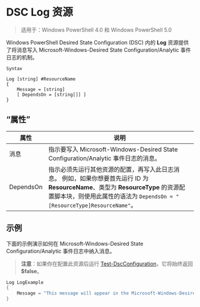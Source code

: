 # DSC Log 资源 

> 适用于：Windows PowerShell 4.0 和 Windows PowerShell 5.0

Windows PowerShell Desired State Configuration (DSC) 内的 __Log__ 资源提供了将消息写入 Microsoft-Windows-Desired State Configuration/Analytic 事件日志的机制。

```
Syntax

Log [string] #ResourceName
{
    Message = [string]
    [ DependsOn = [string[]] ]
}
```

## “属性”
|  属性  |  说明   | 
|---|---| 
| 消息| 指示要写入 Microsoft-Windows-Desired State Configuration/Analytic 事件日志的消息。| 
| DependsOn | 指示必须先运行其他资源的配置，再写入此日志消息。 例如，如果你想要首先运行 ID 为 __ResourceName__、类型为 __ResourceType__ 的资源配置脚本块，则使用此属性的语法为 `DependsOn = "[ResourceType]ResourceName"`。| 

## 示例

下面的示例演示如何在 Microsoft-Windows-Desired State Configuration/Analytic 事件日志中纳入消息。

> **注意**：如果你在配置此资源后运行 [Test-DscConfiguration](https://technet.microsoft.com/en-us/library/dn407382.aspx)，它将始终返回 **$false**。

```powershell 
Log LogExample
{
    Message = "This message will appear in the Microsoft-Windows-Desired State Configuration/Analytic event log."
} 
```

<!--HONumber=Feb16_HO4-->
